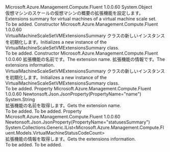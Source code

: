 <Type Name="VirtualMachineScaleSetVMExtensionsSummary" FullName="Microsoft.Azure.Management.Compute.Fluent.Models.VirtualMachineScaleSetVMExtensionsSummary">
  <TypeSignature Language="C#" Value="public class VirtualMachineScaleSetVMExtensionsSummary" />
  <TypeSignature Language="ILAsm" Value=".class public auto ansi beforefieldinit VirtualMachineScaleSetVMExtensionsSummary extends System.Object" />
  <TypeSignature Language="DocId" Value="T:Microsoft.Azure.Management.Compute.Fluent.Models.VirtualMachineScaleSetVMExtensionsSummary" />
  <TypeSignature Language="VB.NET" Value="Public Class VirtualMachineScaleSetVMExtensionsSummary" />
  <TypeSignature Language="F#" Value="type VirtualMachineScaleSetVMExtensionsSummary = class" />
  <AssemblyInfo>
    <AssemblyName>Microsoft.Azure.Management.Compute.Fluent</AssemblyName>
    <AssemblyVersion>1.0.0.60</AssemblyVersion>
  </AssemblyInfo>
  <Base>
    <BaseTypeName>System.Object</BaseTypeName>
  </Base>
  <Interfaces />
  <Docs>
    <summary>
            <span data-ttu-id="c86f4-101">仮想マシンのスケールの仮想マシンの概要の拡張機能を設定します。</span><span class="sxs-lookup"><span data-stu-id="c86f4-101">Extensions summary for virtual machines of a virtual machine scale set.</span></span>
            </summary>
    <remarks>To be added.</remarks>
  </Docs>
  <Members>
    <Member MemberName=".ctor">
      <MemberSignature Language="C#" Value="public VirtualMachineScaleSetVMExtensionsSummary ();" />
      <MemberSignature Language="ILAsm" Value=".method public hidebysig specialname rtspecialname instance void .ctor() cil managed" />
      <MemberSignature Language="DocId" Value="M:Microsoft.Azure.Management.Compute.Fluent.Models.VirtualMachineScaleSetVMExtensionsSummary.#ctor" />
      <MemberSignature Language="VB.NET" Value="Public Sub New ()" />
      <MemberType>Constructor</MemberType>
      <AssemblyInfo>
        <AssemblyName>Microsoft.Azure.Management.Compute.Fluent</AssemblyName>
        <AssemblyVersion>1.0.0.60</AssemblyVersion>
      </AssemblyInfo>
      <Parameters />
      <Docs>
        <summary>
            <span data-ttu-id="c86f4-102">VirtualMachineScaleSetVMExtensionsSummary クラスの新しいインスタンスを初期化します。</span><span class="sxs-lookup"><span data-stu-id="c86f4-102">Initializes a new instance of the VirtualMachineScaleSetVMExtensionsSummary class.</span></span>
            </summary>
        <remarks>To be added.</remarks>
      </Docs>
    </Member>
    <Member MemberName=".ctor">
      <MemberSignature Language="C#" Value="public VirtualMachineScaleSetVMExtensionsSummary (string name = null, System.Collections.Generic.IList&lt;Microsoft.Azure.Management.Compute.Fluent.Models.VirtualMachineStatusCodeCount&gt; statusesSummary = null);" />
      <MemberSignature Language="ILAsm" Value=".method public hidebysig specialname rtspecialname instance void .ctor(string name, class System.Collections.Generic.IList`1&lt;class Microsoft.Azure.Management.Compute.Fluent.Models.VirtualMachineStatusCodeCount&gt; statusesSummary) cil managed" />
      <MemberSignature Language="DocId" Value="M:Microsoft.Azure.Management.Compute.Fluent.Models.VirtualMachineScaleSetVMExtensionsSummary.#ctor(System.String,System.Collections.Generic.IList{Microsoft.Azure.Management.Compute.Fluent.Models.VirtualMachineStatusCodeCount})" />
      <MemberSignature Language="VB.NET" Value="Public Sub New (Optional name As String = null, Optional statusesSummary As IList(Of VirtualMachineStatusCodeCount) = null)" />
      <MemberSignature Language="F#" Value="new Microsoft.Azure.Management.Compute.Fluent.Models.VirtualMachineScaleSetVMExtensionsSummary : string * System.Collections.Generic.IList&lt;Microsoft.Azure.Management.Compute.Fluent.Models.VirtualMachineStatusCodeCount&gt; -&gt; Microsoft.Azure.Management.Compute.Fluent.Models.VirtualMachineScaleSetVMExtensionsSummary" Usage="new Microsoft.Azure.Management.Compute.Fluent.Models.VirtualMachineScaleSetVMExtensionsSummary (name, statusesSummary)" />
      <MemberType>Constructor</MemberType>
      <AssemblyInfo>
        <AssemblyName>Microsoft.Azure.Management.Compute.Fluent</AssemblyName>
        <AssemblyVersion>1.0.0.60</AssemblyVersion>
      </AssemblyInfo>
      <Parameters>
        <Parameter Name="name" Type="System.String" />
        <Parameter Name="statusesSummary" Type="System.Collections.Generic.IList&lt;Microsoft.Azure.Management.Compute.Fluent.Models.VirtualMachineStatusCodeCount&gt;" />
      </Parameters>
      <Docs>
        <param name="name"><span data-ttu-id="c86f4-103">拡張機能の名前です。</span><span class="sxs-lookup"><span data-stu-id="c86f4-103">The extension name.</span></span></param>
        <param name="statusesSummary"><span data-ttu-id="c86f4-104">拡張機能の情報です。</span><span class="sxs-lookup"><span data-stu-id="c86f4-104">The extensions information.</span></span></param>
        <summary>
            <span data-ttu-id="c86f4-105">VirtualMachineScaleSetVMExtensionsSummary クラスの新しいインスタンスを初期化します。</span><span class="sxs-lookup"><span data-stu-id="c86f4-105">Initializes a new instance of the VirtualMachineScaleSetVMExtensionsSummary class.</span></span>
            </summary>
        <remarks>To be added.</remarks>
      </Docs>
    </Member>
    <Member MemberName="Name">
      <MemberSignature Language="C#" Value="public string Name { get; }" />
      <MemberSignature Language="ILAsm" Value=".property instance string Name" />
      <MemberSignature Language="DocId" Value="P:Microsoft.Azure.Management.Compute.Fluent.Models.VirtualMachineScaleSetVMExtensionsSummary.Name" />
      <MemberSignature Language="VB.NET" Value="Public ReadOnly Property Name As String" />
      <MemberSignature Language="F#" Value="member this.Name : string" Usage="Microsoft.Azure.Management.Compute.Fluent.Models.VirtualMachineScaleSetVMExtensionsSummary.Name" />
      <MemberType>Property</MemberType>
      <AssemblyInfo>
        <AssemblyName>Microsoft.Azure.Management.Compute.Fluent</AssemblyName>
        <AssemblyVersion>1.0.0.60</AssemblyVersion>
      </AssemblyInfo>
      <Attributes>
        <Attribute>
          <AttributeName>Newtonsoft.Json.JsonProperty(PropertyName="name")</AttributeName>
        </Attribute>
      </Attributes>
      <ReturnValue>
        <ReturnType>System.String</ReturnType>
      </ReturnValue>
      <Docs>
        <summary>
            <span data-ttu-id="c86f4-106">拡張機能の名前を取得します。</span><span class="sxs-lookup"><span data-stu-id="c86f4-106">Gets the extension name.</span></span>
            </summary>
        <value>To be added.</value>
        <remarks>To be added.</remarks>
      </Docs>
    </Member>
    <Member MemberName="StatusesSummary">
      <MemberSignature Language="C#" Value="public System.Collections.Generic.IList&lt;Microsoft.Azure.Management.Compute.Fluent.Models.VirtualMachineStatusCodeCount&gt; StatusesSummary { get; }" />
      <MemberSignature Language="ILAsm" Value=".property instance class System.Collections.Generic.IList`1&lt;class Microsoft.Azure.Management.Compute.Fluent.Models.VirtualMachineStatusCodeCount&gt; StatusesSummary" />
      <MemberSignature Language="DocId" Value="P:Microsoft.Azure.Management.Compute.Fluent.Models.VirtualMachineScaleSetVMExtensionsSummary.StatusesSummary" />
      <MemberSignature Language="VB.NET" Value="Public ReadOnly Property StatusesSummary As IList(Of VirtualMachineStatusCodeCount)" />
      <MemberSignature Language="F#" Value="member this.StatusesSummary : System.Collections.Generic.IList&lt;Microsoft.Azure.Management.Compute.Fluent.Models.VirtualMachineStatusCodeCount&gt;" Usage="Microsoft.Azure.Management.Compute.Fluent.Models.VirtualMachineScaleSetVMExtensionsSummary.StatusesSummary" />
      <MemberType>Property</MemberType>
      <AssemblyInfo>
        <AssemblyName>Microsoft.Azure.Management.Compute.Fluent</AssemblyName>
        <AssemblyVersion>1.0.0.60</AssemblyVersion>
      </AssemblyInfo>
      <Attributes>
        <Attribute>
          <AttributeName>Newtonsoft.Json.JsonProperty(PropertyName="statusesSummary")</AttributeName>
        </Attribute>
      </Attributes>
      <ReturnValue>
        <ReturnType>System.Collections.Generic.IList&lt;Microsoft.Azure.Management.Compute.Fluent.Models.VirtualMachineStatusCodeCount&gt;</ReturnType>
      </ReturnValue>
      <Docs>
        <summary>
            <span data-ttu-id="c86f4-107">拡張機能の情報を取得します。</span><span class="sxs-lookup"><span data-stu-id="c86f4-107">Gets the extensions information.</span></span>
            </summary>
        <value>To be added.</value>
        <remarks>To be added.</remarks>
      </Docs>
    </Member>
  </Members>
</Type>